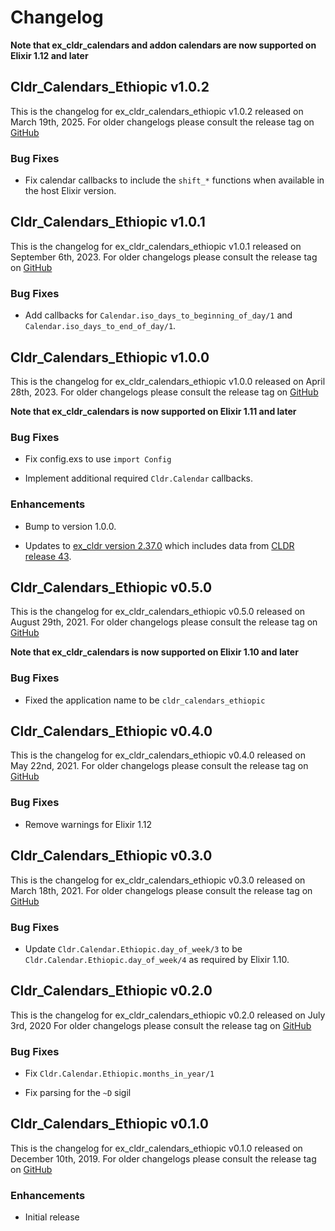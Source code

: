 # Changelog

**Note that ex_cldr_calendars and addon calendars are now supported on Elixir 1.12 and later**

## Cldr_Calendars_Ethiopic v1.0.2

This is the changelog for ex_cldr_calendars_ethiopic v1.0.2 released on March 19th, 2025.  For older changelogs please consult the release tag on [GitHub](https://github.com/elixir-cldr/cldr_calendars_coptic/tags)

### Bug Fixes

* Fix calendar callbacks to include the `shift_*` functions when available in the host Elixir version.

## Cldr_Calendars_Ethiopic v1.0.1

This is the changelog for ex_cldr_calendars_ethiopic v1.0.1 released on September 6th, 2023.  For older changelogs please consult the release tag on [GitHub](https://github.com/elixir-cldr/cldr_calendars_coptic/tags)

### Bug Fixes

* Add callbacks for `Calendar.iso_days_to_beginning_of_day/1` and `Calendar.iso_days_to_end_of_day/1`.

## Cldr_Calendars_Ethiopic v1.0.0

This is the changelog for ex_cldr_calendars_ethiopic v1.0.0 released on April 28th, 2023.  For older changelogs please consult the release tag on [GitHub](https://github.com/elixir-cldr/cldr_calendars_coptic/tags)

**Note that ex_cldr_calendars is now supported on Elixir 1.11 and later**

### Bug Fixes

* Fix config.exs to use `import Config`

* Implement additional required `Cldr.Calendar` callbacks.

### Enhancements

* Bump to version 1.0.0.

* Updates to [ex_cldr version 2.37.0](https://hex.pm/packages/ex_cldr/2.37.0) which includes data from [CLDR release 43](https://cldr.unicode.org/index/downloads/cldr-43).

## Cldr_Calendars_Ethiopic v0.5.0

This is the changelog for ex_cldr_calendars_ethiopic v0.5.0 released on August 29th, 2021.  For older changelogs please consult the release tag on [GitHub](https://github.com/elixir-cldr/cldr_calendars_ethiopic/tags)

**Note that ex_cldr_calendars is now supported on Elixir 1.10 and later**

### Bug Fixes

* Fixed the application name to be `cldr_calendars_ethiopic`

## Cldr_Calendars_Ethiopic v0.4.0

This is the changelog for ex_cldr_calendars_ethiopic v0.4.0 released on May 22nd, 2021.  For older changelogs please consult the release tag on [GitHub](https://github.com/elixir-cldr/cldr_calendars_ethiopic/tags)

### Bug Fixes

* Remove warnings for Elixir 1.12

## Cldr_Calendars_Ethiopic v0.3.0

This is the changelog for ex_cldr_calendars_ethiopic v0.3.0 released on March 18th, 2021.  For older changelogs please consult the release tag on [GitHub](https://github.com/elixir-cldr/cldr_calendars_ethiopic/tags)

### Bug Fixes

* Update `Cldr.Calendar.Ethiopic.day_of_week/3` to be `Cldr.Calendar.Ethiopic.day_of_week/4` as required by Elixir 1.10.

## Cldr_Calendars_Ethiopic v0.2.0

This is the changelog for ex_cldr_calendars_ethiopic v0.2.0 released on July 3rd, 2020  For older changelogs please consult the release tag on [GitHub](https://github.com/elixir-cldr/cldr_calendars_ethiopic/tags)

### Bug Fixes

* Fix `Cldr.Calendar.Ethiopic.months_in_year/1`

* Fix parsing for the `~D` sigil

## Cldr_Calendars_Ethiopic v0.1.0

This is the changelog for ex_cldr_calendars_ethiopic v0.1.0 released on December 10th, 2019.  For older changelogs please consult the release tag on [GitHub](https://github.com/elixir-cldr/cldr_calendars_ethiopic/tags)

### Enhancements

* Initial release


